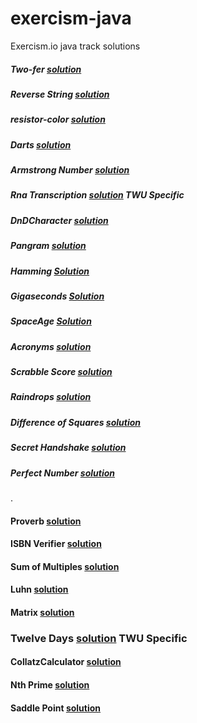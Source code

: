 # exercism-java
Exercism.io java track solutions

##### Two-fer [solution](../master/two-fer)
##### Reverse String [solution](../master/reverse-string)
##### resistor-color [solution](../master/resistor-color)
##### Darts [solution](../master/darts)
##### Armstrong Number  [solution](../master/armstrong-numbers)
##### Rna Transcription [solution](../master/rna-transcription)       TWU Specific
##### DnDCharacter [solution](../master/dnd-character)
##### Pangram  [solution](../master/pangram)
##### Hamming [Solution](../master/hamming)
##### Gigaseconds [Solution](../master/gigasecond)
##### SpaceAge [Solution](../master/space-age)
##### Acronyms [solution](../master/acronym)
##### Scrabble Score [solution](../master/scrabble-score)
##### Raindrops  [solution](../master/raindrops)
##### Difference of Squares  [solution](../master/difference-of-squares)
##### Secret Handshake [solution](../master/secret-handshake)
##### Perfect Number  [solution](../master/perfect-numbers)
.
#### Proverb [solution](../master/proverb)
#### ISBN Verifier [solution](../master/isbn-verifier)
#### Sum of Multiples [solution](../master/sum-of-multiples)
#### Luhn [solution](../master/luhn)
#### Matrix [solution](../master/matrix)

### Twelve Days [solution](../master/twelve-days)              TWU Specific
#### CollatzCalculator [solution](../master/collatz-calculator)
#### Nth Prime [solution](../master/nthprime)
#### Saddle Point [solution](../master/saddle-points)
